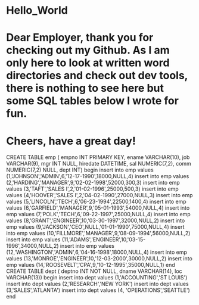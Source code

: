 # Hello_World
# Dear Employer, thank you for checking out my Github. As I am only here to look at written word directories and check out dev tools, there is nothing to see here but some SQL tables below I wrote for fun.

# Cheers, have a great day!
CREATE TABLE emp (
empno INT PRIMARY KEY,
ename VARCHAR(10),
job VARCHAR(9),
mgr INT NULL,
hiredate DATETIME,
sal NUMERIC(7,2),
comm NUMERIC(7,2) NULL,
dept INT)
begin
insert into emp values
    (1,'JOHNSON','ADMIN',6,'12-17-1990',18000,NULL,4)
insert into emp values
    (2,'HARDING','MANAGER',9,'02-02-1998',52000,300,3)
insert into emp values
    (3,'TAFT','SALES I',2,'01-02-1996',25000,500,3)
insert into emp values
    (4,'HOOVER','SALES I',2,'04-02-1990',27000,NULL,3)
insert into emp values
    (5,'LINCOLN','TECH',6,'06-23-1994',22500,1400,4)
insert into emp values
    (6,'GARFIELD','MANAGER',9,'05-01-1993',54000,NULL,4)
insert into emp values
    (7,'POLK','TECH',6,'09-22-1997',25000,NULL,4)
insert into emp values
    (8,'GRANT','ENGINEER',10,'03-30-1997',32000,NULL,2)
insert into emp values
    (9,'JACKSON','CEO',NULL,'01-01-1990',75000,NULL,4)
insert into emp values
    (10,'FILLMORE','MANAGER',9,'08-09-1994',56000,NULL,2)
insert into emp values
    (11,'ADAMS','ENGINEER',10,'03-15-1996',34000,NULL,2)
insert into emp values
    (12,'WASHINGTON','ADMIN',6,'04-16-1998',18000,NULL,4)
insert into emp values
    (13,'MONROE','ENGINEER',10,'12-03-2000',30000,NULL,2)
insert into emp values
    (14,'ROOSEVELT','CPA',9,'10-12-1995',35000,NULL,1)
end
CREATE TABLE dept (
deptno INT NOT NULL,
dname VARCHAR(14),
loc VARCHAR(13))
begin
insert into dept values (1,'ACCOUNTING','ST LOUIS')
insert into dept values (2,'RESEARCH','NEW YORK')
insert into dept values (3,'SALES','ATLANTA')
insert into dept values (4, 'OPERATIONS','SEATTLE')
end
